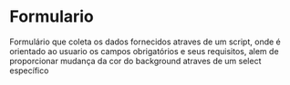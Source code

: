 # Formulario
Formulário que coleta os dados fornecidos atraves de um script, onde é orientado ao usuario os campos obrigatórios e seus requisitos, alem de proporcionar mudança da cor do background atraves de um select específico
